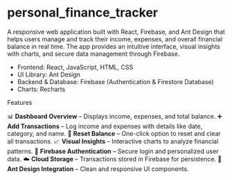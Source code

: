 # personal_finance_tracker
A responsive web application built with React, Firebase, and Ant Design that helps users manage and track their income, expenses, and overall financial balance in real time. The app provides an intuitive interface, visual insights with charts, and secure data management through Firebase.

- Frontend: React, JavaScript, HTML, CSS
- UI Library: Ant Design
- Backend & Database: Firebase (Authentication & Firestore Database)
- Charts: Recharts

Features

📊 **Dashboard Overview** – Displays income, expenses, and total balance.
➕ **Add Transactions** – Log income and expenses with details like date, category, and name.
🔄 **Reset Balance** – One-click option to reset and clear all transactions.
📈 **Visual Insights** – Interactive charts to analyze financial patterns.
🔐 **Firebase Authentication** – Secure login and personalized user data.
☁️ **Cloud Storage** – Transactions stored in Firebase for persistence.
🎨 **Ant Design Integration** – Clean and responsive UI components.
